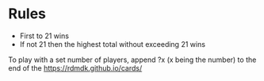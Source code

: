 # Rules
- First to 21 wins
- If not 21 then the highest total without exceeding 21 wins

To play with a set number of players, append ?x (x being the number) to the end of the https://rdmdk.github.io/cards/
